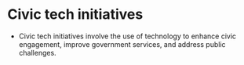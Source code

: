 # Civic tech initiatives 
- Civic tech initiatives involve the use of technology to enhance civic engagement,
  improve government services, and address public challenges.

